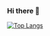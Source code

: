 ### Hi there 👋

[![Top Langs](https://github-readme-stats.vercel.app/api/top-langs/?username=y2onsoo&layout=compact)](https://github.com/anuraghazra/github-readme-stats)

<!--
**BAKHONGMIN/BAKHONGMIN** is a ✨ _special_ ✨ repository because its `README.md` (this file) appears on your GitHub profile.

Here are some ideas to get you started:

- 🔭 I’m currently working on ...
- 🌱 I’m currently learning ...
- 👯 I’m looking to collaborate on ...
- 🤔 I’m looking for help with ...
- 💬 Ask me about ...
- 📫 How to reach me: ...
- 😄 Pronouns: ...
- ⚡ Fun fact: ...
-->
